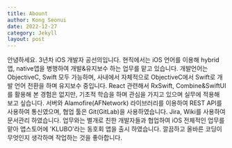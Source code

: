 ```yaml
---
title: Abount
author: Kong Seonui
date: 2022-12-27
category: Jekyll
layout: post
---
```


안녕하세요. 3년차 iOS 개발자 공선의입니다.
현직에서는 iOS 언어를 이용해 hybrid앱, native앱을 병행하여 개발&유지보수 하는 업무를 맡고 있습니다.
개발언어는 ObjectiveC, Swift 모두 가능하며, 사내에서 자체적으로 ObjectiveC에서 Swift로 개발 언어 전환을 하며 유지보수 중입니다.
React 관련해서 RxSwift, Combine&SwiftUI 를 활용해 본 경험은 없지만, 기초적 학습을 하며 관심을 가지고 있으며 실무에 적용해 보고 싶습니다.
서버와 Alamofire(AFNetwork) 라이브러리를 이용하여 REST API를 사용하여 통신였으며, 협업 툴은 Git(GitLab)을 사용하였습니다.
Jira, Wiki를 사용하여 문서관리 하였습니다.
업무와는 별개로 친한 개발자들과 협업하여 iOS 전체적인 업무를 맡아 앱스토어에 'KLUBO'라는 동호회 앱을 출시 하였습니다.
깔끔하고 올바른 코딩이 무엇인지 생각하며 작업하는 것을 좋아합니다.
